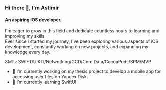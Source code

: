 ### Hi there 👋, I'm **Astimir**
#### An aspiring **iOS developer**.  
I'm eager to grow in this field and dedicate countless hours to learning and improving my skills.  
Ever since I started my journey, I've been exploring various aspects of iOS development, constantly working on new projects, and expanding my knowledge every day.  

Skills: SWIFT/UIKIT/Networking/GCD/Core Data/CocoaPods/SPM/MVP

- 🔭 I’m currently working on my thesis project to develop a mobile app for accessing user files on Yandex Disk.
- 🌱 I’m currently learning SwiftUI 




